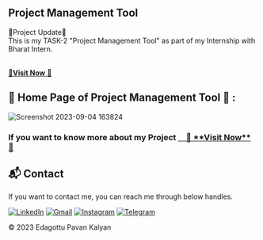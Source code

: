 ## Project Management Tool
🚀Project Update🚀<br>
This is my TASK-2 "Project Management Tool" as part of my Internship with Bharat Intern.

<a href="https://epavan162.github.io/Project-Management-Tool/" target="_blank"><br>
🚀**Visit Now** 🚀</a>


## 📌 Home Page of Project Management Tool 🙈 :


![Screenshot 2023-09-04 163824](https://github.com/epavan162/Project-Management-Tool/assets/102135027/9950ada9-00d0-452f-9caf-83a9944a2daa)



<h3>If you want to know more about my Project </3>
<a href="https://epavan162.github.io/Project-Management-Tool/" target="_blank"> &emsp;🚀 **Visit Now** 🚀</a>

<h2>📬 Contact</h2>


If you want to contact me, you can reach me through below handles.<br>

<a href="https://www.linkedin.com/in/edagottu-pavan-kalyan-281681236/"><img alt="LinkedIn" src="https://img.shields.io/badge/linkedin-%230077B5.svg?style=for-the-badge&logo=linkedin&logoColor=white"/></a>
<a href="mailto:epavan162@gmail.com"><img alt="Gmail" src="https://img.shields.io/badge/Gmail-D14836?style=for-the-badge&logo=gmail&logoColor=white"/></a>
<a href="https://www.instagram.com/mr_innocent_kid420"><img alt="Instagram" src="https://img.shields.io/badge/Instagram-E4405F?style=for-the-badge&logo=instagram&logoColor=white"/></a>
<a href="https://t.me/edagottupavankalyan162"><img alt="Telegram" src="https://img.shields.io/badge/Telegram-2CA5E0?style=for-the-badge&logo=telegram&logoColor=white" /></a>


© 2023 Edagottu Pavan Kalyan
